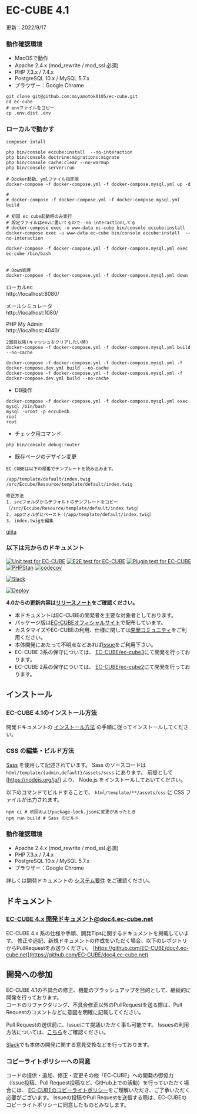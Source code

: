# EC-CUBE 4.1

更新：2022/9/17    

### 動作確認環境

* MacOSで動作    
* Apache 2.4.x (mod_rewrite / mod_ssl 必須)
* PHP 7.3.x / 7.4.x
* PostgreSQL 10.x / MySQL 5.7.x
* ブラウザー：Google Chrome



```
git clone git@github.com:miyamotok0105/ec-cube.git
cd ec-cube
# envファイルをコピー
cp .env.dist .env
```

### ローカルで動かす


```
composer intall

php bin/console eccube:install  --no-interaction
php bin/console doctrine:migrations:migrate
php bin/console cache:clear --no-warmup
php bin/console server:run
```



```
# Docker起動、ymlファイル指定版
docker-compose -f docker-compose.yml -f docker-compose.mysql.yml up -d

# 
# docker-compose -f docker-compose.yml -f docker-compose.mysql.yml build

# 初回 ec cube起動時のみ実行
# 設定ファイルはenvに書いてるので--no-interactionしてる
# docker-compose exec -u www-data ec-cube bin/console eccube:install
docker-compose exec -u www-data ec-cube bin/console eccube:install  --no-interaction

docker-compose -f docker-compose.yml -f docker-compose.mysql.yml exec ec-cube /bin/bash


# Down処理
docker-compose -f docker-compose.yml -f docker-compose.mysql.yml down
```


ローカルec    
http://localhost:8080/
    
メールシミュレータ    
http://localhost:1080/
    
PHP My Admin    
http://localhost:4040/
    


```
2回目以降(キャッシュをクリアしたい時)
docker-compose -f docker-compose.yml -f docker-compose.mysql.yml build --no-cache

docker-compose -f docker-compose.yml -f docker-compose.mysql.yml -f docker-compose.dev.yml build --no-cache
docker-compose -f docker-compose.yml -f docker-compose.mysql.yml -f docker-compose.dev.yml build --no-cache
```

* DB操作


```
docker-compose -f docker-compose.yml -f docker-compose.mysql.yml exec mysql /bin/bash
mysql -uroot -p eccubedb
root
root
```

* チェック用コマンド

```
php bin/console debug:router
```



* 既存ページのデザイン変更



```
EC-CUBEは以下の順番でテンプレートを読み込みます。

/app/template/default/index.twig
/src/Eccube/Resource/template/default/index.twig

修正方法
1. srcフォルダからデフォルトのテンプレートをコピー（/src/Eccube/Resource/template/default/index.twig）
2. appフォルダにペースト（/app/template/default/index.twig）
3. index.twigを編集
```

[qiita](https://qiita.com/kakuta_yu/items/d36f2e746b59f5db7557)




### 以下は元からのドキュメント


[![Unit test for EC-CUBE](https://github.com/EC-CUBE/ec-cube/actions/workflows/unit-test.yml/badge.svg?branch=4.1)](https://github.com/EC-CUBE/ec-cube/actions/workflows/unit-test.yml)
[![E2E test for EC-CUBE](https://github.com/EC-CUBE/ec-cube/actions/workflows/e2e-test.yml/badge.svg?branch=4.1)](https://github.com/EC-CUBE/ec-cube/actions/workflows/e2e-test.yml)
[![Plugin test for EC-CUBE](https://github.com/EC-CUBE/ec-cube/actions/workflows/plugin-test.yml/badge.svg?branch=4.1)](https://github.com/EC-CUBE/ec-cube/actions/workflows/plugin-test.yml)
[![PHPStan](https://github.com/EC-CUBE/ec-cube/actions/workflows/phpstan.yml/badge.svg?branch=4.1)](https://github.com/EC-CUBE/ec-cube/actions/workflows/phpstan.yml)
[![codecov](https://codecov.io/gh/EC-CUBE/ec-cube/branch/4.1/graph/badge.svg?token=BhnPjjvfwd)](https://codecov.io/gh/EC-CUBE/ec-cube)

[![Slack](https://img.shields.io/badge/slack-join%5fchat-brightgreen.svg?style=flat)](https://join.slack.com/t/ec-cube/shared_invite/enQtNDA1MDYzNDQxMTIzLTY5MTRhOGQ2MmZhMjQxYTAwMmVlMDc5MDU2NjJlZmFiM2E3M2Q0M2Y3OTRlMGY4NTQzN2JiZDBkNmQwNTUzYzc)

[![Deploy](https://www.herokucdn.com/deploy/button.png)](https://heroku.com/deploy)

**4.0からの更新内容は[リリースノート](https://github.com/EC-CUBE/ec-cube/releases/tag/4.1.0)をご確認ください。**

+ 本ドキュメントはEC-CUBEの開発者を主要な対象者としております。
+ パッケージ版は[EC-CUBEオフィシャルサイト](https://www.ec-cube.net)で配布しています。
+ カスタマイズやEC-CUBEの利用、仕様に関しては[開発コミュニティ](https://xoops.ec-cube.net)をご利用ください。
+ 本体開発にあたって不明点などあれば[Issue](https://github.com/EC-CUBE/ec-cube/wiki/Issues%E3%81%AE%E5%88%A9%E7%94%A8%E6%96%B9%E6%B3%95)をご利用下さい。
+ EC-CUBE 3系の保守については、 [EC-CUBE/ec-cube3](https://github.com/EC-CUBE/ec-cube3/)にて開発を行っております。
+ EC-CUBE 2系の保守については、 [EC-CUBE/ec-cube2](https://github.com/EC-CUBE/ec-cube2/)にて開発を行っております。

## インストール

### EC-CUBE 4.1のインストール方法

開発ドキュメントの [インストール方法](https://doc4.ec-cube.net/quickstart/install) の手順に従ってインストールしてください。

### CSS の編集・ビルド方法

[Sass](https://sass-lang.com) を使用して記述されています。
Sass のソースコードは `html/template/{admin,default}/assets/scss` にあります。
前提として [https://nodejs.org/ja/] より、 Node.js をインストールしておいてください。

以下のコマンドでビルドすることで、 `html/template/**/assets/css` に CSS ファイルが出力されます。

```shell
npm ci # 初回およびpackage-lock.jsonに変更があったとき
npm run build # Sass のビルド
```

### 動作確認環境

* Apache 2.4.x (mod_rewrite / mod_ssl 必須)
* PHP 7.3.x / 7.4.x
* PostgreSQL 10.x / MySQL 5.7.x
* ブラウザー：Google Chrome

詳しくは開発ドキュメントの [システム要件](https://doc4.ec-cube.net/quickstart/requirement) をご確認ください。

## ドキュメント

### [EC-CUBE 4.x 開発ドキュメント@doc4.ec-cube.net](https://doc4.ec-cube.net/)


EC-CUBE 4.x 系の仕様や手順、開発Tipsに関するドキュメントを掲載しています。
修正や追記、新規ドキュメントの作成をいただく場合、以下のレポジトリからPullRequestをお送りください。
[https://github.com/EC-CUBE/doc4.ec-cube.net](https://github.com/EC-CUBE/doc4.ec-cube.net)

## 開発への参加

EC-CUBE 4.1の不具合の修正、機能のブラッシュアップを目的として、継続的に開発を行っております。  
コードのリファクタリング、不具合修正以外のPullRequestを送る際は、Pull Requestのコメントなどに意図を明確に記載してください。  

Pull Requestの送信前に、Issueにて提議いただく事も可能です。
Issuesの利用方法については、[こちら](https://github.com/EC-CUBE/ec-cube/wiki/Issues%E3%81%AE%E5%88%A9%E7%94%A8%E6%96%B9%E6%B3%95)をご確認ください。

[Slack](https://join.slack.com/t/ec-cube/shared_invite/enQtNDA1MDYzNDQxMTIzLTY5MTRhOGQ2MmZhMjQxYTAwMmVlMDc5MDU2NjJlZmFiM2E3M2Q0M2Y3OTRlMGY4NTQzN2JiZDBkNmQwNTUzYzc)でも本体の開発に関する意見交換などを行っております。



### コピーライトポリシーへの同意

コードの提供・追加、修正・変更その他「EC-CUBE」への開発の御協力（Issue投稿、Pull Request投稿など、GitHub上での活動）を行っていただく場合には、
[EC-CUBEのコピーライトポリシー](https://github.com/EC-CUBE/ec-cube/wiki/EC-CUBE%E3%81%AE%E3%82%B3%E3%83%94%E3%83%BC%E3%83%A9%E3%82%A4%E3%83%88%E3%83%9D%E3%83%AA%E3%82%B7%E3%83%BC)をご理解いただき、ご了承いただく必要がございます。
Issueの投稿やPull Requestを送信する際は、EC-CUBEのコピーライトポリシーに同意したものとみなします。
